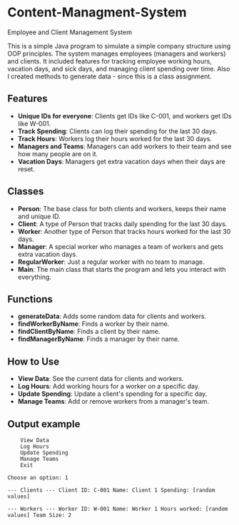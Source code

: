 # Content-Managment-System
Employee and Client Management System

This is a simple Java program to simulate a simple company structure using OOP principles. The system manages employees (managers and workers) and clients. It included features for tracking employee working hours, vacation days, and sick days, and managing client spending over time. Also I created methods to generate data - since this is a class assignment.

## Features

- **Unique IDs for everyone**: Clients get IDs like C-001, and workers get IDs like W-001.
- **Track Spending**: Clients can log their spending for the last 30 days.
- **Track Hours**: Workers log their hours worked for the last 30 days.
- **Managers and Teams**: Managers can add workers to their team and see how many people are on it.
- **Vacation Days**: Managers get extra vacation days when their days are reset.

## Classes

- **Person**: The base class for both clients and workers, keeps their name and unique ID.
- **Client**: A type of Person that tracks daily spending for the last 30 days.
- **Worker**: Another type of Person that tracks hours worked for the last 30 days.
- **Manager**: A special worker who manages a team of workers and gets extra vacation days.
- **RegularWorker**: Just a regular worker with no team to manage.
- **Main**: The main class that starts the program and lets you interact with everything.

## Functions

- **generateData**: Adds some random data for clients and workers.
- **findWorkerByName**: Finds a worker by their name.
- **findClientByName**: Finds a client by their name.
- **findManagerByName**: Finds a manager by their name.

## How to Use

- **View Data**: See the current data for clients and workers.
- **Log Hours**: Add working hours for a worker on a specific day.
- **Update Spending**: Update a client's spending for a specific day.
- **Manage Teams**: Add or remove workers from a manager's team.

## Output example
```
    View Data
    Log Hours
    Update Spending
    Manage Teams
    Exit

Choose an option: 1

--- Clients --- Client ID: C-001 Name: Client 1 Spending: [random values]

--- Workers --- Worker ID: W-001 Name: Worker 1 Hours worked: [random values] Team Size: 2
```
